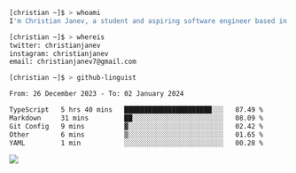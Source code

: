 ```bash
[christian ~]$ > whoami
I'm Christian Janev, a student and aspiring software engineer based in Chicago, IL
```
```bash
[christian ~]$ > whereis
twitter: christianjanev
instagram: christianjanev
email: christianjanev7@gmail.com
```

```bash
[christian ~]$ > github-linguist
```
<!--START_SECTION:waka-->

```txt
From: 26 December 2023 - To: 02 January 2024

TypeScript   5 hrs 40 mins   ██████████████████████░░░   87.49 %
Markdown     31 mins         ██░░░░░░░░░░░░░░░░░░░░░░░   08.09 %
Git Config   9 mins          ▓░░░░░░░░░░░░░░░░░░░░░░░░   02.42 %
Other        6 mins          ▒░░░░░░░░░░░░░░░░░░░░░░░░   01.65 %
YAML         1 min           ░░░░░░░░░░░░░░░░░░░░░░░░░   00.28 %
```

<!--END_SECTION:waka-->

![](https://komarev.com/ghpvc/?username=christianjanev)
